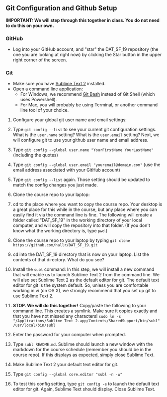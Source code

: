 ## Git Configuration and Github Setup

**IMPORTANT: We will step through this together in class. You do not need to do this on your own.**

### GitHub
* Log into your GitHub account, and "star" the DAT\_SF\_19 repository (the one you are looking at right now) by clicking the Star button in the upper right corner of the screen.

### Git
* Make sure you have [Sublime Text 2](http://www.sublimetext.com/2) installed.
* Open a command line application:
    * For Windows, we recommend [Git Bash](http://git-scm.com/download/win) instead of Git Shell (which uses Powershell).
    * For Mac, you will probably be using Terminal, or another command line tool of your choice.

1. Configure your global git user name and email settings:

  1. Type `git config --list` to see your current git configuration settings. What is the `user.name` setting? What is the `user.email` setting? Next, we will configure git to use your github user name and email address.
  2. Type `git config --global user.name "YourFirstName YourLastName"` (including the quotes)
  3. Type `git config --global user.email "youremail@domain.com"` (use the email address associated with your GitHub account)
  4. Type `git config --list` again. Those setting should be updated to match the config changes you just made.

2. Clone the course repo to your laptop:
  1. cd to the place where you want to copy the course repo. Your desktop is a great place for this while in the course, but any place where you can easily find it via the command line is fine. The following will create a folder called "DAT_SF_19" in the working directory of your local computer, and will copy the repository into that folder. (If you don't know what the working directory is, type `pwd`.)
  2. Clone the course repo to your laptop by typing `git clone https://github.com/hallr/DAT_SF_19.git`
  3. cd into the DAT_SF_19 directory that is now on your laptop. List the contents of that directory. What do you see?

3. Install the `subl` command: In this step, we will install a new command that will enable us to launch Sublime Text 2 from the command line. We will also set Sublime Text 2 as the default editor for git. The default text editor for git is the system default. So, unless you are comfortable working in vi (on OS X), we strongly recommend that you set up git to use Sublime Text 2.
  1. **STOP. We will do this together!** Copy/paste the following to your command line. This creates a symlink. Make sure it copies exactly and that you have not missed any characters!
  ```sudo ln -s "/Applications/Sublime Text 2.app/Contents/SharedSupport/bin/subl" /usr/local/bin/subl```
  2. Enter the password for your computer when prompted.
  3. Type `subl README.md`. Sublime should launch a new window with the markdown for the course schedule (remember you should be in the course repo). If this displays as expected, simply close Sublime Text.

4. Make Sublime Text 2 your default text editor for git.
  1. Type `git config --global core.editor "subl -n -w"`
  2. To test this config setting, type `git config -e` to launch the default text editor for git. Again, Sublime Text should display. Close Sublime Text.
